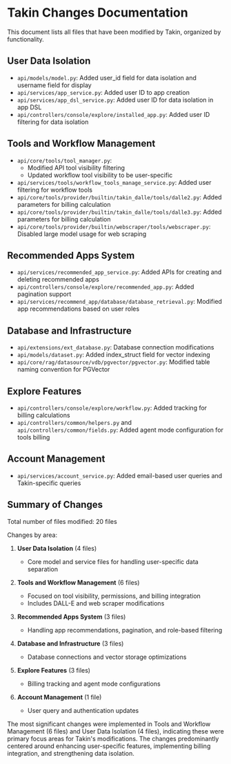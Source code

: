 # Takin Changes Documentation

This document lists all files that have been modified by Takin, organized by functionality.

## User Data Isolation
- `api/models/model.py`: Added user_id field for data isolation and username field for display
- `api/services/app_service.py`: Added user ID to app creation
- `api/services/app_dsl_service.py`: Added user ID for data isolation in app DSL
- `api/controllers/console/explore/installed_app.py`: Added user ID filtering for data isolation

## Tools and Workflow Management
- `api/core/tools/tool_manager.py`:
  - Modified API tool visibility filtering
  - Updated workflow tool visibility to be user-specific
- `api/services/tools/workflow_tools_manage_service.py`: Added user filtering for workflow tools
- `api/core/tools/provider/builtin/takin_dalle/tools/dalle2.py`: Added parameters for billing calculation
- `api/core/tools/provider/builtin/takin_dalle/tools/dalle3.py`: Added parameters for billing calculation
- `api/core/tools/provider/builtin/webscraper/tools/webscraper.py`: Disabled large model usage for web scraping

## Recommended Apps System
- `api/services/recommended_app_service.py`: Added APIs for creating and deleting recommended apps
- `api/controllers/console/explore/recommended_app.py`: Added pagination support
- `api/services/recommend_app/database/database_retrieval.py`: Modified app recommendations based on user roles

## Database and Infrastructure
- `api/extensions/ext_database.py`: Database connection modifications
- `api/models/dataset.py`: Added index_struct field for vector indexing
- `api/core/rag/datasource/vdb/pgvector/pgvector.py`: Modified table naming convention for PGVector

## Explore Features
- `api/controllers/console/explore/workflow.py`: Added tracking for billing calculations
- `api/controllers/common/helpers.py` and `api/controllers/common/fields.py`: Added agent mode configuration for tools billing

## Account Management
- `api/services/account_service.py`: Added email-based user queries and Takin-specific queries

## Summary of Changes

Total number of files modified: 20 files

Changes by area:
1. **User Data Isolation** (4 files)
   - Core model and service files for handling user-specific data separation

2. **Tools and Workflow Management** (6 files)
   - Focused on tool visibility, permissions, and billing integration
   - Includes DALL-E and web scraper modifications

3. **Recommended Apps System** (3 files)
   - Handling app recommendations, pagination, and role-based filtering

4. **Database and Infrastructure** (3 files)
   - Database connections and vector storage optimizations

5. **Explore Features** (3 files)
   - Billing tracking and agent mode configurations

6. **Account Management** (1 file)
   - User query and authentication updates

The most significant changes were implemented in Tools and Workflow Management (6 files) and User Data Isolation (4 files), indicating these were primary focus areas for Takin's modifications. The changes predominantly centered around enhancing user-specific features, implementing billing integration, and strengthening data isolation.